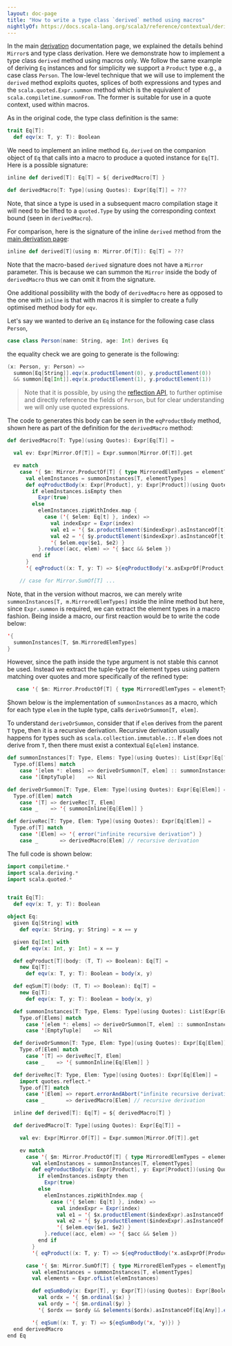 ```yaml
---
layout: doc-page
title: "How to write a type class `derived` method using macros"
nightlyOf: https://docs.scala-lang.org/scala3/reference/contextual/derivation-macro.html
---
```


In the main [derivation](./derivation.md) documentation page, we explained the details behind `Mirror`s and type class derivation.
Here we demonstrate how to implement a type class `derived` method using macros only.
We follow the same example of deriving `Eq` instances and for simplicity we support a `Product` type e.g., a case class `Person`.
The low-level technique that we will use to implement the `derived` method exploits quotes, splices of both expressions and types and the `scala.quoted.Expr.summon` method which is the equivalent of `scala.compiletime.summonFrom`.
The former is suitable for use in a quote context, used within macros.

As in the original code, the type class definition is the same:

```scala
trait Eq[T]:
  def eqv(x: T, y: T): Boolean
```

We need to implement an inline method `Eq.derived` on the companion object of `Eq` that calls into a macro to produce a quoted instance for `Eq[T]`.
Here is a possible signature:


```scala
inline def derived[T]: Eq[T] = ${ derivedMacro[T] }

def derivedMacro[T: Type](using Quotes): Expr[Eq[T]] = ???
```

Note, that since a type is used in a subsequent macro compilation stage it will need to be lifted to a `quoted.Type` by using the corresponding context bound (seen in `derivedMacro`).


For comparison, here is the signature of the inline `derived` method from the [main derivation page](./derivation.md):
```scala
inline def derived[T](using m: Mirror.Of[T]): Eq[T] = ???
```

Note that the macro-based `derived` signature does not have a `Mirror` parameter.
This is because we can summon the `Mirror` inside the body of `derivedMacro` thus we can omit it from the signature.

One additional possibility with the body of `derivedMacro` here as opposed to the one with `inline` is that with macros it is simpler to create a fully optimised method body for `eqv`.

Let's say we wanted to derive an `Eq` instance for the following case class `Person`,
```scala
case class Person(name: String, age: Int) derives Eq
```

the equality check we are going to generate is the following:

```scala
(x: Person, y: Person) =>
  summon[Eq[String]].eqv(x.productElement(0), y.productElement(0))
  && summon[Eq[Int]].eqv(x.productElement(1), y.productElement(1))
```

> Note that it is possible, by using the [reflection API](../metaprogramming/reflection.md), to further optimise and directly reference the fields of `Person`, but for clear understanding we will only use quoted expressions.

The code to generates this body can be seen in the `eqProductBody` method, shown here as part of the definition for the `derivedMacro` method:


```scala
def derivedMacro[T: Type](using Quotes): Expr[Eq[T]] =

  val ev: Expr[Mirror.Of[T]] = Expr.summon[Mirror.Of[T]].get

  ev match
    case '{ $m: Mirror.ProductOf[T] { type MirroredElemTypes = elementTypes }} =>
      val elemInstances = summonInstances[T, elementTypes]
      def eqProductBody(x: Expr[Product], y: Expr[Product])(using Quotes): Expr[Boolean] = {
        if elemInstances.isEmpty then
          Expr(true)
        else
          elemInstances.zipWithIndex.map {
            case ('{ $elem: Eq[t] }, index) =>
              val indexExpr = Expr(index)
              val e1 = '{ $x.productElement($indexExpr).asInstanceOf[t] }
              val e2 = '{ $y.productElement($indexExpr).asInstanceOf[t] }
              '{ $elem.eqv($e1, $e2) }
          }.reduce((acc, elem) => '{ $acc && $elem })
        end if
      }
      '{ eqProduct((x: T, y: T) => ${eqProductBody('x.asExprOf[Product], 'y.asExprOf[Product])}) }

    // case for Mirror.SumOf[T] ...
```

Note, that in the version without macros, we can merely write `summonInstances[T, m.MirroredElemTypes]` inside the inline method but here, since `Expr.summon` is required, we can extract the element types in a macro fashion.
Being inside a macro, our first reaction would be to write the code below:

```scala
'{
  summonInstances[T, $m.MirroredElemTypes]
}
```

However, since the path inside the type argument is not stable this cannot be used.
Instead we extract the tuple-type for element types using pattern matching over quotes and more specifically of the refined type:

```scala
   case '{ $m: Mirror.ProductOf[T] { type MirroredElemTypes = elementTypes }} => ...
```

Shown below is the implementation of `summonInstances` as a macro, which for each type `elem` in the tuple type, calls
`deriveOrSummon[T, elem]`.

To understand `deriveOrSummon`, consider that if `elem` derives from the parent `T` type, then it is a recursive derivation.
Recursive derivation usually happens for types such as `scala.collection.immutable.::`. If `elem` does not derive from `T`, then there must exist a contextual `Eq[elem]` instance.

```scala
def summonInstances[T: Type, Elems: Type](using Quotes): List[Expr[Eq[?]]] =
  Type.of[Elems] match
    case '[elem *: elems] => deriveOrSummon[T, elem] :: summonInstances[T, elems]
    case '[EmptyTuple]    => Nil

def deriveOrSummon[T: Type, Elem: Type](using Quotes): Expr[Eq[Elem]] =
  Type.of[Elem] match
    case '[T] => deriveRec[T, Elem]
    case _    => '{ summonInline[Eq[Elem]] }

def deriveRec[T: Type, Elem: Type](using Quotes): Expr[Eq[Elem]] =
  Type.of[T] match
    case '[Elem] => '{ error("infinite recursive derivation") }
    case _       => derivedMacro[Elem] // recursive derivation
```

The full code is shown below:

```scala
import compiletime.*
import scala.deriving.*
import scala.quoted.*


trait Eq[T]:
  def eqv(x: T, y: T): Boolean

object Eq:
  given Eq[String] with
    def eqv(x: String, y: String) = x == y

  given Eq[Int] with
    def eqv(x: Int, y: Int) = x == y

  def eqProduct[T](body: (T, T) => Boolean): Eq[T] =
    new Eq[T]:
      def eqv(x: T, y: T): Boolean = body(x, y)

  def eqSum[T](body: (T, T) => Boolean): Eq[T] =
    new Eq[T]:
      def eqv(x: T, y: T): Boolean = body(x, y)

  def summonInstances[T: Type, Elems: Type](using Quotes): List[Expr[Eq[?]]] =
    Type.of[Elems] match
      case '[elem *: elems] => deriveOrSummon[T, elem] :: summonInstances[T, elems]
      case '[EmptyTuple]    => Nil

  def deriveOrSummon[T: Type, Elem: Type](using Quotes): Expr[Eq[Elem]] =
    Type.of[Elem] match
      case '[T] => deriveRec[T, Elem]
      case _    => '{ summonInline[Eq[Elem]] }

  def deriveRec[T: Type, Elem: Type](using Quotes): Expr[Eq[Elem]] =
    import quotes.reflect.*
    Type.of[T] match
      case '[Elem] => report.errorAndAbort("infinite recursive derivation")
      case _       => derivedMacro[Elem] // recursive derivation

  inline def derived[T]: Eq[T] = ${ derivedMacro[T] }

  def derivedMacro[T: Type](using Quotes): Expr[Eq[T]] =

    val ev: Expr[Mirror.Of[T]] = Expr.summon[Mirror.Of[T]].get

    ev match
      case '{ $m: Mirror.ProductOf[T] { type MirroredElemTypes = elementTypes }} =>
        val elemInstances = summonInstances[T, elementTypes]
        def eqProductBody(x: Expr[Product], y: Expr[Product])(using Quotes): Expr[Boolean] = {
          if elemInstances.isEmpty then
            Expr(true)
          else
            elemInstances.zipWithIndex.map {
              case ('{ $elem: Eq[t] }, index) =>
                val indexExpr = Expr(index)
                val e1 = '{ $x.productElement($indexExpr).asInstanceOf[t] }
                val e2 = '{ $y.productElement($indexExpr).asInstanceOf[t] }
                '{ $elem.eqv($e1, $e2) }
            }.reduce((acc, elem) => '{ $acc && $elem })
          end if
        }
        '{ eqProduct((x: T, y: T) => ${eqProductBody('x.asExprOf[Product], 'y.asExprOf[Product])}) }

      case '{ $m: Mirror.SumOf[T] { type MirroredElemTypes = elementTypes }} =>
        val elemInstances = summonInstances[T, elementTypes]
        val elements = Expr.ofList(elemInstances)

        def eqSumBody(x: Expr[T], y: Expr[T])(using Quotes): Expr[Boolean] =
          val ordx = '{ $m.ordinal($x) }
          val ordy = '{ $m.ordinal($y) }
          '{ $ordx == $ordy && $elements($ordx).asInstanceOf[Eq[Any]].eqv($x, $y) }

        '{ eqSum((x: T, y: T) => ${eqSumBody('x, 'y)}) }
  end derivedMacro
end Eq
```
